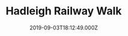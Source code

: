 ---
date: 2019-09-03T18:12:49.000Z
title: Hadleigh Railway Walk
latitude: 52.04096961126445
longitude: 0.9595656394958496
category: checkin
---